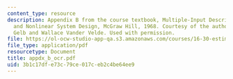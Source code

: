 ```yaml
---
content_type: resource
description: Appendix B from the course textbook, Multiple-Input Describing Functions
  and Nonlinear System Design, McGraw Hill, 1968. Courtesy of the authors, Authur
  Gelb and Wallace Vander Velde. Used with permission.
file: https://ol-ocw-studio-app-qa.s3.amazonaws.com/courses/16-30-estimation-and-control-of-aerospace-systems-spring-2004/3b1c17dfe73c79ce017ceb2c4be64ee9_appdx_b_ocr.pdf
file_type: application/pdf
resourcetype: Document
title: appdx_b_ocr.pdf
uid: 3b1c17df-e73c-79ce-017c-eb2c4be64ee9
---
```

